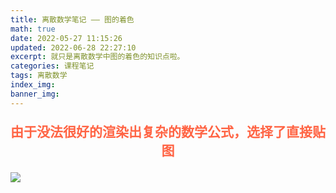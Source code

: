 ```yaml
---
title: 离散数学笔记 —— 图的着色
math: true
date: 2022-05-27 11:15:26
updated: 2022-06-28 22:27:10
excerpt: 就只是离散数学中图的着色的知识点啦。
categories: 课程笔记
tags: 离散数学
index_img:
banner_img:
---
```

<p style="text-align:center;color:#ff6444;font-size:1.5em;font-weight: bold;">
由于没法很好的渲染出复杂的数学公式，选择了直接贴图
</p>

![](https://munner.coding.net/p/blogpicgo/d/blogimages/git/raw/main/math_img/clolor.png)